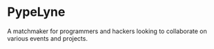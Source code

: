 # PypeLyne
A matchmaker for programmers and hackers looking to collaborate on various events and projects.
